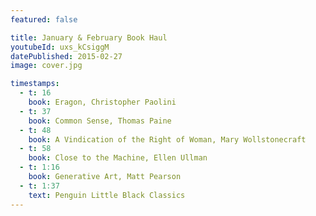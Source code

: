 ```yaml
---
featured: false

title: January & February Book Haul
youtubeId: uxs_kCsiggM
datePublished: 2015-02-27
image: cover.jpg

timestamps:
  - t: 16
    book: Eragon, Christopher Paolini
  - t: 37
    book: Common Sense, Thomas Paine
  - t: 48
    book: A Vindication of the Right of Woman, Mary Wollstonecraft
  - t: 58
    book: Close to the Machine, Ellen Ullman
  - t: 1:16
    book: Generative Art, Matt Pearson
  - t: 1:37
    text: Penguin Little Black Classics
---
```

